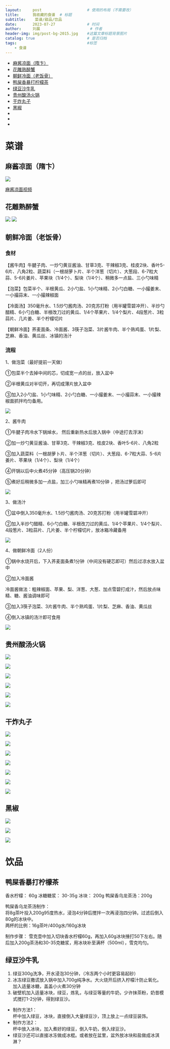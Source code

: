 ```yaml
---
layout:     post   				    # 使用的布局（不需要改）
title:      我收藏的食谱	# 标题 
subtitle:    菜谱/甜品/饮品
date:       2023-07-27 				# 时间
author:     刘晨 						# 作者
header-img: img/post-bg-2015.jpg 	#这篇文章标题背景图片
catalog: true 						# 是否归档
tags:								#标签
    - 食谱
---
```


- [麻酱凉面（隋卞）](#麻酱凉面隋卞)
- [花雕熟醉蟹](#花雕熟醉蟹)
- [朝鲜冷面（老饭骨）](#朝鲜冷面老饭骨)
- [鸭屎香暴打柠檬茶](#鸭屎香暴打柠檬茶)
- [绿豆沙牛乳](#绿豆沙牛乳)
- [贵州酸汤火锅](#贵州酸汤火锅)
- [干炸丸子](#干炸丸子)
- [黑椒](#黑椒)
- [](#)
- [](#)
- [](#)


# 菜谱

## 麻酱凉面（隋卞）

![](https://liuchenmaths-1256826619.cos.ap-nanjing.myqcloud.com/PicGo/202307270817396.png)

[麻酱凉面视频](https://www.bilibili.com/video/BV1vW4y1S7z8/?spm_id_from=333.880.my_history.page.click)

## 花雕熟醉蟹

![](https://liuchenmaths-1256826619.cos.ap-nanjing.myqcloud.com/PicGo/202307270823329.png)
![](https://liuchenmaths-1256826619.cos.ap-nanjing.myqcloud.com/PicGo/202307270824400.png)


## 朝鲜冷面（老饭骨）
### 食材
【酱牛肉】牛腱子肉、一炒勺黄豆酱油、甘草3克、干辣椒3克、桂皮2块、香叶5-6片、八角2粒、蔬菜料（一根胡萝卜片、半个洋葱（切片）、大葱段、6-7粒大蒜、5-6片姜片、苹果块（1/4个）、梨块（1/4个）、稍微多一点盐、三小勺味精

【泡菜】包菜半个、半根黄瓜、2小勺盐、1小勺味精、2小勺白糖、一小撮姜末、一小撮蒜末、一小撮辣椒面

【冷面汤】350毫升水、1.5炒勺酱肉汤、20克苏打粉（用半罐雪碧冲开）、半炒勺醋精、6小勺白糖、半根改刀过的黄瓜、1/4个苹果片、1/4个梨片、4段葱片、3粒蒜片、几片姜、半个柠檬切片

【朝鲜冷面】荞麦面条、冷面酱、3筷子泡菜、3片酱牛肉、半个熟鸡蛋、1片梨、芝麻、香油、黄瓜丝、冰镇的汤汁

### 流程

1、做泡菜（最好提前一天做）

①包菜半个去掉中间的芯，切成宽一点的丝，放入盆中

②半根黄瓜对半切开，再切成薄片放入盆中

③加入2小勺盐、1小勺味精、2小勺白糖、一小撮姜末、一小撮蒜末、一小撮辣椒面抓拌均匀备用。

![](https://liuchenmaths-1256826619.cos.ap-nanjing.myqcloud.com/PicGo/202307270830239.png)


2、酱牛肉



①牛腱子肉冷水下锅焯水， 然后重新热水后放入锅中（中途打去浮沫）

②加一炒勺黄豆酱油、甘草3克、干辣椒3克、桂皮2块、香叶5-6片、八角2粒

③加入蔬菜料（一根胡萝卜片、半个洋葱（切片）、大葱段、6-7粒大蒜、5-6片姜片、苹果块（1/4个）、梨块（1/4个）

④开锅以后中火煮45分钟（高压锅20分钟）

⑤煮好后稍微多加一点盐，加三小勺味精再煮10分钟 ，把汤过箩后即可

![](https://liuchenmaths-1256826619.cos.ap-nanjing.myqcloud.com/PicGo/202307270831062.png)

3、做汤汁

①盆中倒入350毫升水、1.5炒勺酱肉汤、20克苏打粉（用半罐雪碧冲开）


②加入半炒勺醋精、6小勺白糖、半根改刀过的黄瓜、1/4个苹果片、1/4个梨片、4段葱片、3粒蒜片、几片姜、半个柠檬切片，放冰箱冷藏备用

![](https://liuchenmaths-1256826619.cos.ap-nanjing.myqcloud.com/PicGo/202307270831910.png)

4、做朝鲜冷面（2人份）

①锅中水烧开后，下入荞麦面条煮1分钟（中间没有硬芯即可）然后过凉水放入盆中

②加入冷面酱

冷面酱做法：粗辣椒面、苹果、梨、洋葱、大葱、加点雪碧打成汁，然后放点味精、糖、酱油调味即可

③加入3筷子泡菜、3片酱牛肉、半个熟鸡蛋、1片梨、芝麻、香油、黄瓜丝

④倒入冰镇的汤汁即可食用

![](https://liuchenmaths-1256826619.cos.ap-nanjing.myqcloud.com/PicGo/202307270832107.png)


## 贵州酸汤火锅
![](https://liuchenmaths-1256826619.cos.ap-nanjing.myqcloud.com/PicGo/202310120300960.png)

![](https://liuchenmaths-1256826619.cos.ap-nanjing.myqcloud.com/PicGo/202310120301383.png)

![](https://liuchenmaths-1256826619.cos.ap-nanjing.myqcloud.com/PicGo/202310120306914.png)

![](https://liuchenmaths-1256826619.cos.ap-nanjing.myqcloud.com/PicGo/202310120306211.png)

![](https://liuchenmaths-1256826619.cos.ap-nanjing.myqcloud.com/PicGo/202310120307422.png)

![](https://liuchenmaths-1256826619.cos.ap-nanjing.myqcloud.com/PicGo/202310120307516.png)


## 干炸丸子

![](https://liuchenmaths-1256826619.cos.ap-nanjing.myqcloud.com/PicGo/202310120313083.png)

![](https://liuchenmaths-1256826619.cos.ap-nanjing.myqcloud.com/PicGo/202310120312057.png)

![](https://liuchenmaths-1256826619.cos.ap-nanjing.myqcloud.com/PicGo/202310120314720.png)

![](https://liuchenmaths-1256826619.cos.ap-nanjing.myqcloud.com/PicGo/202310120315831.png)

![](https://liuchenmaths-1256826619.cos.ap-nanjing.myqcloud.com/PicGo/202310120315946.png)

![](https://liuchenmaths-1256826619.cos.ap-nanjing.myqcloud.com/PicGo/202310120315540.png)

![](https://liuchenmaths-1256826619.cos.ap-nanjing.myqcloud.com/PicGo/202310120316340.png)


## 黑椒
![](https://liuchenmaths-1256826619.cos.ap-nanjing.myqcloud.com/PicGo/202310120317292.png)

![](https://liuchenmaths-1256826619.cos.ap-nanjing.myqcloud.com/PicGo/202310120317513.png)

![](https://liuchenmaths-1256826619.cos.ap-nanjing.myqcloud.com/PicGo/202310120317606.png)



# 饮品

## 鸭屎香暴打柠檬茶
香水柠檬： 60g
冰糖糖浆： 30-35g
冰块： 200g
鸭屎香乌龙茶汤：200g

鸭屎香乌龙茶汤制作：    
将8g茶叶投入200g95度热水，浸泡4分钟后搅拌一次再浸泡四分钟。过滤后倒入80g的冰块中。  
两杯的比例：16g茶叶/400g水/160g冰块

制作步骤：
雪克壶中加入切块香水柠檬60g，再加入60g冰块捶打50下左右。随后加入200g茶汤和30-35克糖浆，用冰块补至满杯（500ml），雪克均匀。


## 绿豆沙牛乳
1. 绿豆300g洗净，开水浸泡30分钟，（冷冻两个小时更容易起砂）
2. 冰冻绿豆撒谎放入锅中加入700g纯净水。大火烧开后挤入柠檬汁防止氧化。加入适量冰糖，盖盖小火煮30分钟
3. 破壁机加入适量冰块，绿豆，炼乳，与绿豆等量的牛奶，少许抹茶粉，奶昔模式搅打1-2分钟，得到绿豆沙。

* 制作方法1：  
杯中加入绿豆，冰块，直接倒入大量绿豆沙，顶上放上一点绿豆装饰。
* 制作方法2：  
杯中放入冰块，加入煮好的绿豆，倒入牛奶，倒入绿豆沙。
* 绿豆沙还可以直接冰冻做成冰棍。或者放在盆里，盆外放冰块和盐做成冰淇淋？

